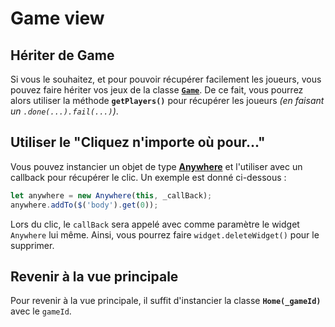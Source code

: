 # Game view

## Hériter de Game

Si vous le souhaitez, et pour pouvoir récupérer facilement les joueurs, vous pouvez faire hériter vos jeux de la classe __[`Game`](../src/games/game.js)__. De ce fait, vous pourrez alors utiliser la méthode __`getPlayers()`__ pour récupérer les joueurs _(en faisant un `.done(...).fail(...)`)_.

## Utiliser le "Cliquez n'importe où pour..."

Vous pouvez instancier un objet de type __[Anywhere](../src/tools/anywhere.js)__ et l'utiliser avec un callback pour récupérer le clic. Un exemple est donné ci-dessous :

```js
let anywhere = new Anywhere(this, _callBack);
anywhere.addTo($('body').get(0));
```

Lors du clic, le `callBack` sera appelé avec comme paramètre le widget `Anywhere` lui même. Ainsi, vous pourrez faire `widget.deleteWidget()` pour le supprimer.

## Revenir à la vue principale

Pour revenir à la vue principale, il suffit d'instancier la classe __`Home(_gameId)`__ avec le `gameId`.